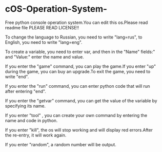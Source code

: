 # cOS-Operation-System-
Free python console operation system.You can edit this os.Please read readme file
PLEASE READ LICENSE!!

To change the language to Russian, you need to write "lang=rus", to English, you need to write "lang=eng".

To create a variable, you need to enter var, and then in the "Name" fields:" and "Value:" enter the name and value.

If you enter the "game" command, you can play the game.If you enter "up" during the game, you can buy an upgrade.To exit the game, you need to write "end".

If you enter the "run" command, you can enter python code that will run after entering "end".

If you enter the "getvar" command, you can get the value of the variable by specifying its name.

If you enter "tool" , you can create your own command by entering the name and code in python.

If you enter "kill", the os will stop working and will display red errors.After the re-entry, it will work again.

If you enter "random", a random number will be output.
